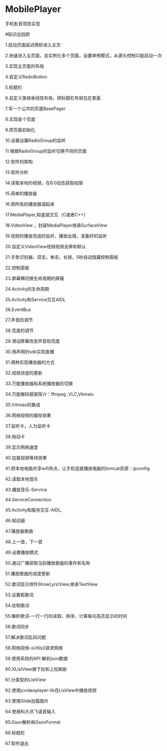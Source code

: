 # MobilePlayer
手机影音项目实现

#知识总回顾

1.启动页面延迟两秒进入主页

2.快速进入主页面，会实例化多个页面，设置单例模式，从源头控制只能启动一次

3.实现主页面的布局

4.自定义RadioButton

5.标题栏

6.自定义类继承线性布局，把标题栏布局包在里面

7.写一个公共的页面BasePager

8.实现各个页面

9.把页面初始化

10.设置设置RadioGroup的监听

11.根据RadioGroup的监听切换不同的页面

12.软件的架构

13.软件分析

14.读取本地的视频，在6.0动态获取权限

15.简单的播放器

16.把所有的播放器调起来

17.MediaPlayer,和底层交互（C或者C++）

18.VideoView ，封装MediaPlayer继承SurfaceView

19.视频的播放完成的监听，播放出错，准备好的监听

20.自定义VideoView视频视频全屏和默认

21.手势识别器，双击，单击，长按，5秒自动隐藏控制面板

22.控制面板

23.屏幕横切换生命周期的屏蔽

24.Activity的生命周期

25.Activity和Service交互AIDL

26.EventBus

27.声音的调节

28.亮度的调节

29.滑动屏幕改变声音和亮度

30.用声网的sdk实现直播

31.两种实现播放器的方式

32.视频进度的更新

33.万能播放器和系统播放器的切换

34.万能解码框架简介：ffmpeg ,VLC,Vitmaio

35.Vitmiao的集成

36.网络视频的缓存效果

37.监听卡，人为监听卡

38.拖动卡

39.显示网络速度

40.加载视频等待效果

41.把本地电脑共享wifi热点，让手机连接播放电脑的tomcat资源：ipconfig

42.读取本地音乐

43.播放音乐-Service

44.ServiceConnection

45.Activity和服务交互-AIDL,

46.帧动画

47.播放器歌曲

48.上一首，下一首

49.设置播放模式

50.通过广播获取当前播放歌曲的事件和名称

51.播放歌曲的进度更新

52.歌词显示控件ShowLyricView,继承TextView

53.设置假歌词

54.绘制歌词

55.解析歌词-一行一行的读取，排序，计算每句高亮显示的时间

56.歌词同步

57.解决歌词乱码问题

58.网络视频-xUtils3请求网络

59.使用系统的API 解析json数据

60.XListView做下拉和上拉刷新

61.分类型的ListView

62.使用jcvideoplayer-lib在LisView中播放视频

63.使用Glide加载图片

64.使用科大讯飞语音输入

65.Gson解析和GsonFormat

66.标题栏

67.软件退出